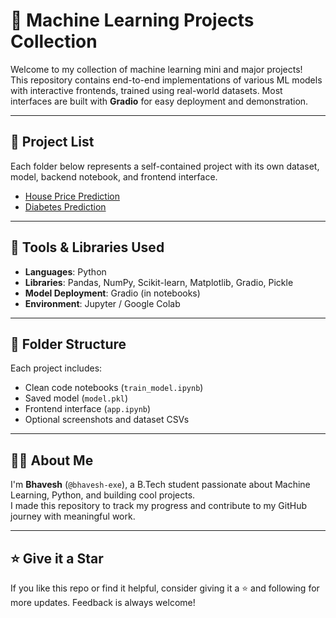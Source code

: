 # 🤖 Machine Learning Projects Collection

Welcome to my collection of machine learning mini and major projects!  
This repository contains end-to-end implementations of various ML models with interactive frontends, trained using real-world datasets. Most interfaces are built with **Gradio** for easy deployment and demonstration.

---

## 📌 Project List

Each folder below represents a self-contained project with its own dataset, model, backend notebook, and frontend interface.

- [House Price Prediction](https://github.com/Bhavesh-exe/Machine-Learning/tree/main/House%20Price%20Prediction)
- [Diabetes Prediction](https://github.com/Bhavesh-exe/Machine-Learning/tree/main/Diabetes%20Prediction)

---

## 🧰 Tools & Libraries Used

   - **Languages**: Python
   - **Libraries**: Pandas, NumPy, Scikit-learn, Matplotlib, Gradio, Pickle
   - **Model Deployment**: Gradio (in notebooks)
   - **Environment**: Jupyter / Google Colab

---

## 📁 Folder Structure
   
   Each project includes:
   - Clean code notebooks (`train_model.ipynb`)
   - Saved model (`model.pkl`)
   - Frontend interface (`app.ipynb`)
   - Optional screenshots and dataset CSVs

---

## 🙋‍♂️ About Me

I'm **Bhavesh** (`@bhavesh-exe`), a B.Tech student passionate about Machine Learning, Python, and building cool projects.  
I made this repository to track my progress and contribute to my GitHub journey with meaningful work.

---

## ⭐ Give it a Star

If you like this repo or find it helpful, consider giving it a ⭐ and following for more updates. Feedback is always welcome!

